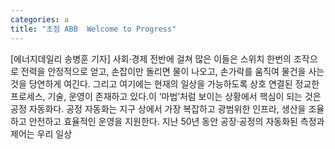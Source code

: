 ```yaml
---
categories: a
title: "초점 ABB  Welcome to Progress"
---
```

[에너지데일리 송병훈 기자] 사회·경제 전반에 걸쳐 많은 이들은 스위치 한번의 조작으로 전력을 안정적으로 얻고, 손잡이만 돌리면 물이 나오고, 손가락를 움직여 물건을 사는 것을 당연하게 여긴다. 그리고 여기에는 현재의 일상을 가능하도록 상호 연결된 정교한 프로세스, 기술, 운영이 존재하고 있다.이 ‘마법’처럼 보이는 상황에서 핵심이 되는 것은 공정 자동화다. 공정 자동화는 지구 상에서 가장 복잡하고 광범위한 인프라, 생산을 조율하고 안전하고 효율적인 운영을 지원한다. 지난 50년 동안 공장·공정의 자동화된 측정과 제어는 우리 일상